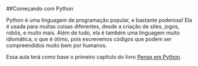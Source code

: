 ##Começando com Python

Python é uma linguagem de programação popular, e bastante poderosa! Ela é usada para muitas coisas diferentes, desde a criação de sites, jogos, robôs, e muito mais. Além de tudo, ela é também uma linguagem muito idiomática, o que é ótimo, pois escrevemos códigos que podem ser compreendidos muito bem por humanos.

Essa aula terá como base o primeiro capítulo do livro [Pense em Python](https://penseallen.github.io/PensePython2e/01-jornada.html).
